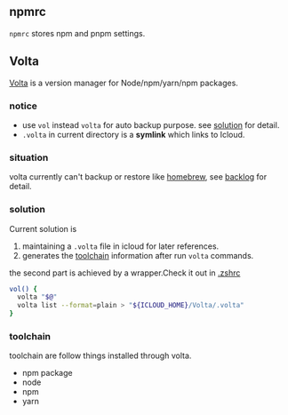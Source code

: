 ## npmrc

`npmrc` stores npm and pnpm settings.

## Volta

[Volta](https://volta.sh/) is a version manager for Node/npm/yarn/npm packages.

### notice

- use `vol` instead `volta` for auto backup purpose. see [solution](#solution) for detail.
- `.volta` in current directory is a **symlink** which links to Icloud.

### situation

volta currently can't backup or restore like [homebrew](../../Backup.md#homebrew), see [backlog](https://github.com/volta-cli/volta/projects/7#card-39881731) for detail.

### solution

Current solution is

1. maintaining a `.volta` file in icloud for later references.
2. generates the [toolchain](#toolchain) information after run `volta` commands.

the second part is achieved by a wrapper.Check it out in [.zshrc](../../terminal/shell/.zshrc)

```bash
vol() {
  volta "$@"
  volta list --format=plain > "${ICLOUD_HOME}/Volta/.volta"
}
```

### toolchain

toolchain are follow things installed through volta.

- npm package
- node
- npm
- yarn
